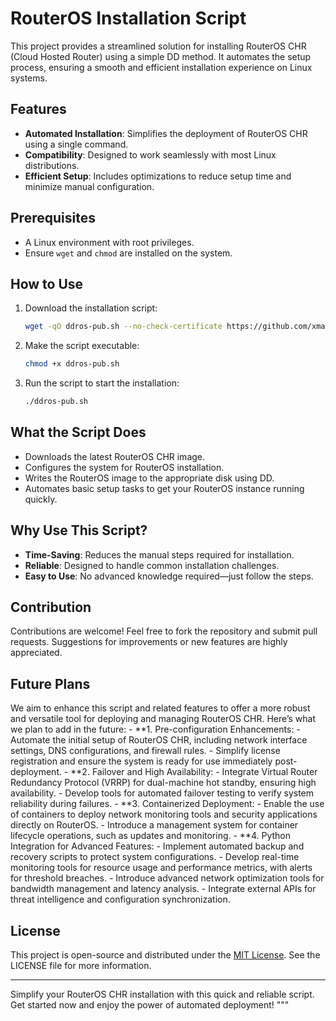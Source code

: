 
# RouterOS Installation Script

This project provides a streamlined solution for installing RouterOS CHR (Cloud Hosted Router) using a simple DD method. It automates the setup process, ensuring a smooth and efficient installation experience on Linux systems.

## Features

- **Automated Installation**: Simplifies the deployment of RouterOS CHR using a single command.
- **Compatibility**: Designed to work seamlessly with most Linux distributions.
- **Efficient Setup**: Includes optimizations to reduce setup time and minimize manual configuration.

## Prerequisites

- A Linux environment with root privileges.
- Ensure `wget` and `chmod` are installed on the system.

## How to Use

1. Download the installation script:
   ```sh
   wget -qO ddros-pub.sh --no-check-certificate https://github.com/xmanlucian/DD_RouterOS/blob/main/ddros-pub.sh
   ```

2. Make the script executable:
   ```sh
   chmod +x ddros-pub.sh
   ```

3. Run the script to start the installation:
   ```sh
   ./ddros-pub.sh
   ```

## What the Script Does

- Downloads the latest RouterOS CHR image.
- Configures the system for RouterOS installation.
- Writes the RouterOS image to the appropriate disk using DD.
- Automates basic setup tasks to get your RouterOS instance running quickly.

## Why Use This Script?

- **Time-Saving**: Reduces the manual steps required for installation.
- **Reliable**: Designed to handle common installation challenges.
- **Easy to Use**: No advanced knowledge required—just follow the steps.

## Contribution

Contributions are welcome! Feel free to fork the repository and submit pull requests. Suggestions for improvements or new features are highly appreciated.

## Future Plans

We aim to enhance this script and related features to offer a more robust and versatile tool for deploying and managing RouterOS CHR. Here’s what we plan to add in the future:
	- **1.	Pre-configuration Enhancements:
	-	Automate the initial setup of RouterOS CHR, including network interface settings, DNS configurations, and firewall rules.
	-	Simplify license registration and ensure the system is ready for use immediately post-deployment.
	- **2.	Failover and High Availability:
	-	Integrate Virtual Router Redundancy Protocol (VRRP) for dual-machine hot standby, ensuring high availability.
	-	Develop tools for automated failover testing to verify system reliability during failures.
	- **3.	Containerized Deployment:
	-	Enable the use of containers to deploy network monitoring tools and security applications directly on RouterOS.
	-	Introduce a management system for container lifecycle operations, such as updates and monitoring.
	- **4.	Python Integration for Advanced Features:
	-	Implement automated backup and recovery scripts to protect system configurations.
	-	Develop real-time monitoring tools for resource usage and performance metrics, with alerts for threshold breaches.
	-	Introduce advanced network optimization tools for bandwidth management and latency analysis.
	-	Integrate external APIs for threat intelligence and configuration synchronization.

## License

This project is open-source and distributed under the [MIT License](https://opensource.org/licenses/MIT). See the LICENSE file for more information.

---

Simplify your RouterOS CHR installation with this quick and reliable script. Get started now and enjoy the power of automated deployment!
"""
